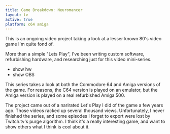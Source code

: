 ```yaml
---
title: Game Breakdown: Neuromancer
layout: tv
active: true
platform: c64 amiga
---
```

This is an ongoing video project taking a look at a lesser known 80's video game I'm quite fond of.

More than a simple "Lets Play", I've been writing custom software, refurbishing hardware, and researching just for this video mini-series.

* show hw
* show OBS

This series takes a look at both the Commodore 64 and Amiga versions of the game. For reasons, the C64 version is played on an emulator, but the Amiga version is played on a real refurbished Amiga 500.

The project came out of a narirated Let's Play I did of the game a few years ago. Those videos racked up several thousand views. Unfortunately, I never finished the series, and some episodes I forget to export were lost by Twitch.tv's purge algorithm. I think it's a really interesting game, and want to show others what I think is cool about it.

